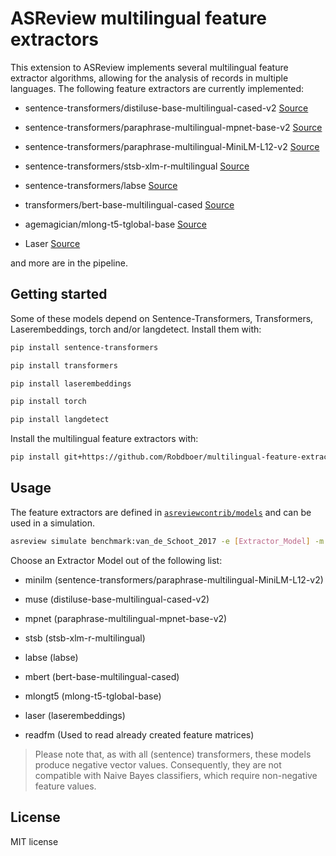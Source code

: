 # ASReview multilingual feature extractors

This extension to ASReview implements several multilingual feature extractor algorithms, allowing for the analysis of records in multiple languages.
The following feature extractors are currently implemented:

- sentence-transformers/distiluse-base-multilingual-cased-v2 [Source](https://huggingface.co/sentence-transformers/distiluse-base-multilingual-cased-v2)

- sentence-transformers/paraphrase-multilingual-mpnet-base-v2 [Source](https://huggingface.co/sentence-transformers/paraphrase-multilingual-mpnet-base-v2)

- sentence-transformers/paraphrase-multilingual-MiniLM-L12-v2 [Source](https://huggingface.co/sentence-transformers/paraphrase-multilingual-MiniLM-L12-v2)

- sentence-transformers/stsb-xlm-r-multilingual [Source](https://huggingface.co/sentence-transformers/stsb-xlm-r-multilingual)

- sentence-transformers/labse [Source](https://huggingface.co/sentence-transformers/labse)

- transformers/bert-base-multilingual-cased [Source](https://huggingface.co/bert-base-multilingual-cased)

- agemagician/mlong-t5-tglobal-base [Source](https://huggingface.co/agemagician/mlong-t5-tglobal-base)

- Laser [Source](https://pypi.org/project/laserembeddings/)

and more are in the pipeline.



## Getting started

Some of these models depend on Sentence-Transformers, Transformers, Laserembeddings, torch and/or langdetect. Install them with:

```bash
pip install sentence-transformers
```
```bash
pip install transformers
```
```bash
pip install laserembeddings
```
```bash
pip install torch
```
```bash
pip install langdetect
```

Install the multilingual feature extractors with:


```bash
pip install git+https://github.com/Robdboer/multilingual-feature-extractors.git
```

## Usage

The feature extractors are defined in
[`asreviewcontrib/models`](asreviewcontrib/models) and can be used in a simulation.

```bash
asreview simulate benchmark:van_de_Schoot_2017 -e [Extractor_Model] -m svm
```

Choose an Extractor Model out of the following list:

- minilm (sentence-transformers/paraphrase-multilingual-MiniLM-L12-v2)

- muse (distiluse-base-multilingual-cased-v2)

- mpnet (paraphrase-multilingual-mpnet-base-v2)

- stsb (stsb-xlm-r-multilingual)

- labse (labse)

- mbert (bert-base-multilingual-cased)

- mlongt5 (mlong-t5-tglobal-base)

- laser (laserembeddings)

- readfm (Used to read already created feature matrices)

> Please note that, as with all (sentence) transformers, these models produce negative vector values. Consequently, they are not compatible with Naive Bayes classifiers, which require non-negative feature values.


## License

MIT license
